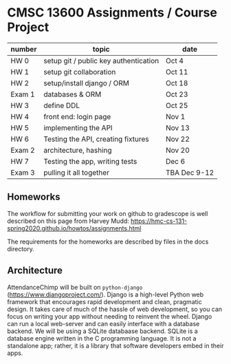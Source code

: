 # CMSC 13600 Assignments / Course Project

| number | topic | date  | 
| --- | --- | -- | 
| HW 0 | setup git / public key authentication |  Oct 4 | 
| HW 1 | setup git collaboration  |  Oct 11 | 
| HW 2 | setup/install django / ORM | Oct 18 | 
| Exam 1 | databases & ORM | Oct 23 | 
| HW 3 | define DDL  |  Oct 25 | 
| HW 4 | front end: login page |  Nov 1 | 
| HW 5 | implementing the API |  Nov 13 | 
| HW 6 | Testing the API, creating fixtures | Nov 22  |
| Exam 2 | architecture, hashing | Nov 20 | 
| HW 7 | Testing the app, writing tests  | Dec 6 | 
| Exam 3 |  pulling it all together |  TBA Dec 9-12  | 


## Homeworks

The workflow for submitting your work on github to gradescope is well described on this page from Harvey Mudd: https://hmc-cs-131-spring2020.github.io/howtos/assignments.html

The requirements for the homeworks are described by files in the docs directory.  

## Architecture
AttendanceChimp will be built on `python-django` (https://www.djangoproject.com/). Django is a high-level Python web framework that encourages rapid development and clean, pragmatic design. It takes care of much of the hassle of web development, so you can focus on writing your app without needing to reinvent the wheel. Django can run a local web-server and can easily interface with a database backend. We will be using a SQLite databaase backend. SQLite is a database engine written in the C programming language. It is not a standalone app; rather, it is a library that software developers embed in their apps.
